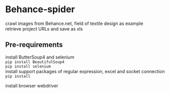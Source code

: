 # Behance-spider
crawl images from Behance.net, field of textile design as example<br>
retrieve project URLs and save as xls

## Pre-requirements
install ButterSoup4 and selenium<br>
`pip install BeautifulSoup4`<br>
`pip install selenium`<br>
install support packages of regular expression, excel and socket connection<br>
`pip install `<br>

install browser webdriver<br>


